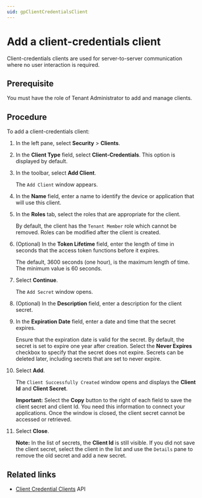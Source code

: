 ```yaml
---
uid: gpClientCredentialsClient
---
```


# Add a client-credentials client

Client-credentials clients are used for server-to-server communication where no user interaction is required.

## Prerequisite

You must have the role of Tenant Administrator to add and manage clients.

## Procedure

To add a client-credentials client:

1. In the left pane, select **Security** > **Clients**.

1. In the **Client Type** field, select **Client-Credentials**. This option is displayed by default.

1. In the toolbar, select **Add Client**.

   The `Add Client` window appears.

1. In the **Name** field, enter a name to identify the device or application that will use this client. 

1. In the **Roles** tab, select the roles that are appropriate for the client.  

   By default, the client has the `Tenant Member` role which cannot be removed. Roles can be modified after the client is created.

1. (Optional) In the **Token Lifetime** field, enter the length of time in seconds that the access token functions before it expires.

   The default, 3600 seconds (one hour), is the maximum length of time. The minimum value is 60 seconds.

1. Select **Continue**. 

   The `Add Secret` window opens.

1. (Optional) In the **Description** field, enter a description for the client secret.

1. In the **Expiration Date** field, enter a date and time that the secret expires. 

   Ensure that the expiration date is valid for the secret. By default, the secret is set to expire one year after creation. Select the **Never Expires** checkbox to specify that the secret does not expire. Secrets can be deleted later, including secrets that are set to never expire.

1. Select **Add**.  

   The `Client Successfully Created` window opens and displays the **Client Id** and **Client Secret**.

   **Important:** Select the **Copy** button to the right of each field to save the client secret and client Id. You need this information to connect your applications. Once the window is closed, the client secret cannot be accessed or retrieved.
   
1. Select **Close**.  

   **Note:** In the list of secrets, the **Client Id** is still visible. If you did not save the client secret, select the client in the list and use the `Details` pane to remove the old secret and add a new secret.

## Related links

- [Client Credential Clients](xref:identityClientCredentialClient) API